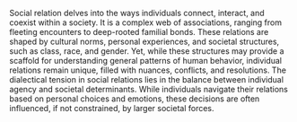 
Social relation delves into the ways individuals connect, interact, and coexist within a society. It is a complex web of associations, ranging from fleeting encounters to deep-rooted familial bonds. These relations are shaped by cultural norms, personal experiences, and societal structures, such as class, race, and gender. Yet, while these structures may provide a scaffold for understanding general patterns of human behavior, individual relations remain unique, filled with nuances, conflicts, and resolutions. The dialectical tension in social relations lies in the balance between individual agency and societal determinants. While individuals navigate their relations based on personal choices and emotions, these decisions are often influenced, if not constrained, by larger societal forces.

